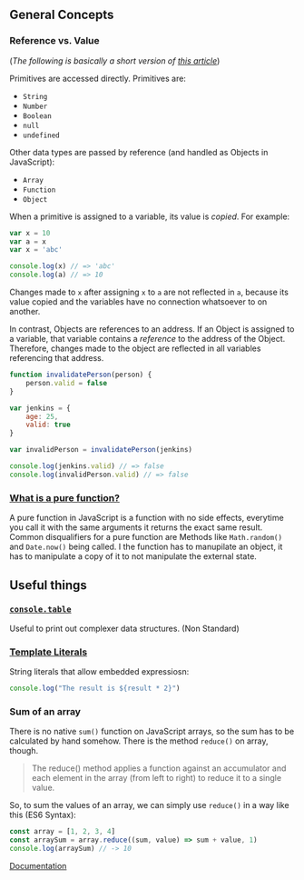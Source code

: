## General Concepts

### Reference vs. Value
(_The following is basically a short version of [this article](https://codeburst.io/explaining-value-vs-reference-in-javascript-647a975e12a0)_)

Primitives are accessed directly. Primitives are:
* `String`
* `Number`
* `Boolean`
* `null`
* `undefined`

Other data types are passed by reference (and handled as Objects in JavaScript):
* `Array`
* `Function`
* `Object`

When a primitive is assigned to a variable, its value is _copied_. For example:

```JavaScript
var x = 10
var a = x
var x = 'abc'

console.log(x) // => 'abc'
console.log(a) // => 10
``` 

Changes made to `x` after assigning `x` to `a` are not reflected in `a`, because its value copied and the variables have no connection whatsoever to on another.

In contrast, Objects are references to an address. If an Object is assigned to a variable, that variable contains a _reference_ to the address of the Object. Therefore, changes made to the object are reflected in all variables referencing that address.

```JavaScript
function invalidatePerson(person) {
	person.valid = false
}

var jenkins = {
	age: 25,
	valid: true
}

var invalidPerson = invalidatePerson(jenkins)

console.log(jenkins.valid) // => false
console.log(invalidPerson.valid) // => false
```

### [What is a pure function?](https://medium.com/javascript-scene/master-the-javascript-interview-what-is-a-pure-function-d1c076bec976#.8h1rzm6vi)
A pure function in JavaScript is a function with no side effects, everytime you call it with the same arguments it returns the exact same result. Common disqualifiers for a pure function are Methods like `Math.random()` and `Date.now()` being called. I the function has to manupilate an object, it has to manipulate a copy of it to not manipulate the external state.

## Useful things

### [`console.table`](https://developer.mozilla.org/en-US/docs/Web/API/Console/table)
Useful to print out complexer data structures. (Non Standard)

### [Template Literals](https://developer.mozilla.org/en/docs/Web/JavaScript/Reference/Template_literals)
String literals that allow embedded expressiosn: 

``` javascript
console.log("The result is ${result * 2}")
```

### Sum of an array
There is no native `sum()` function on JavaScript arrays, so the sum has to be calculated by hand somehow.
There is the method `reduce()` on array, though. 

> The reduce() method applies a function against an accumulator and each element in the array (from left to right) to reduce it to a single value.

So, to sum the values of an array, we can simply use `reduce()` in a way like this (ES6 Syntax):

``` JavaScript
const array = [1, 2, 3, 4]
const arraySum = array.reduce((sum, value) => sum + value, 1)
console.log(arraySum) // -> 10
```

[Documentation](https://developer.mozilla.org/en-US/docs/Web/JavaScript/Reference/Global_Objects/Array/Reduce?v=b)
